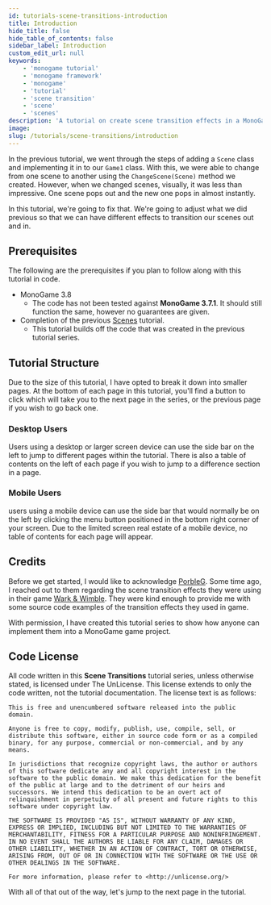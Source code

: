 ```yaml
---
id: tutorials-scene-transitions-introduction
title: Introduction
hide_title: false
hide_table_of_contents: false
sidebar_label: Introduction
custom_edit_url: null
keywords:
    - 'monogame tutorial'
    - 'monogame framework'
    - 'monogame'
    - 'tutorial'
    - 'scene transition'
    - 'scene'
    - 'scenes'
description: 'A tutorial on create scene transition effects in a MonoGame project.'
image:
slug: /tutorials/scene-transitions/introduction
---
```


In the previous tutorial, we went through the steps of adding a `Scene` class and implementing it in to our `Game1` class. With this, we were able to change from one scene to another using the `ChangeScene(Scene)` method we created.  However, when we changed scenes, visually, it was less than impressive. One scene pops out and the new one pops in almost instantly.

In this tutorial, we're going to fix that. We're going to adjust what we did previous so that we can have different effects to transition our scenes out and in.  

## Prerequisites
The following are the prerequisites if you plan to follow along with this tutorial in code.

* MonoGame 3.8
    * The code has not been tested against **MonoGame 3.7.1**.  It should still function the same, however no guarantees are given.
* Completion of the previous [Scenes](../scenes/introduction) tutorial.
    * This tutorial builds off the code that was created in the previous tutorial series.

## Tutorial Structure
Due to the size of this tutorial, I have opted to break it down into smaller pages.  At the bottom of each page in this tutorial, you'll find a button to click which will take you to the next page in the series, or the previous page if you wish to go back one.

### Desktop Users
Users using a desktop or larger screen device can use the side bar on the left to jump to different pages within the tutorial.  There is also a table of contents on the left of each page if you wish to jump to a difference section in a page.

### Mobile Users
users using a mobile device can use the side bar that would normally be on the left by clicking the menu button positioned in the bottom right corner of your screen.  Due to the limited screen real estate of a mobile device, no table of contents for each page will appear. 


## Credits
Before we get started, I would like to acknowledge [PorbleG](https://www.twitter.com/PorbleG).  Some time ago, I reached out to them regarding the scene transition effects they were using in their game [Wark & Wimble](https://warkandwimble.com).  They were kind enough to provide me with some source code examples of the transition effects they used in game.  

With permission, I have created this tutorial series to show how anyone can implement them into a MonoGame game project.

## Code License
All code written in this **Scene Transitions** tutorial series, unless otherwise stated, is licensed under The UnLicense.  This license extends to only the code written, not the tutorial documentation.  The license text is as follows:

```
This is free and unencumbered software released into the public domain.

Anyone is free to copy, modify, publish, use, compile, sell, or
distribute this software, either in source code form or as a compiled
binary, for any purpose, commercial or non-commercial, and by any
means.

In jurisdictions that recognize copyright laws, the author or authors
of this software dedicate any and all copyright interest in the
software to the public domain. We make this dedication for the benefit
of the public at large and to the detriment of our heirs and
successors. We intend this dedication to be an overt act of
relinquishment in perpetuity of all present and future rights to this
software under copyright law.

THE SOFTWARE IS PROVIDED "AS IS", WITHOUT WARRANTY OF ANY KIND,
EXPRESS OR IMPLIED, INCLUDING BUT NOT LIMITED TO THE WARRANTIES OF
MERCHANTABILITY, FITNESS FOR A PARTICULAR PURPOSE AND NONINFRINGEMENT.
IN NO EVENT SHALL THE AUTHORS BE LIABLE FOR ANY CLAIM, DAMAGES OR
OTHER LIABILITY, WHETHER IN AN ACTION OF CONTRACT, TORT OR OTHERWISE,
ARISING FROM, OUT OF OR IN CONNECTION WITH THE SOFTWARE OR THE USE OR
OTHER DEALINGS IN THE SOFTWARE.

For more information, please refer to <http://unlicense.org/>
```

With all of that out of the way, let's jump to the next page in the tutorial.